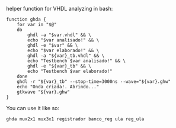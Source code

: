helper function for VHDL analyzing in bash:

    function ghda {
        for var in "$@"
        do
            ghdl -a "$var.vhdl" && \
            echo "$var analisado!" && \
            ghdl -e "$var" && \
            echo "$var elaborado!" && \
            ghdl -a "${var}_tb.vhdl" && \
            echo "Testbench $var analisado!" && \
            ghdl -e "${var}_tb" && \
            echo "Testbench $var elaborado!"
        done
        ghdl -r "${var}_tb" --stop-time=3000ns --wave="${var}.ghw"
        echo "Onda criada!. Abrindo..."
        gtkwave "${var}.ghw"
    }

You can use it like so:

    ghda mux2x1 mux3x1 registrador banco_reg ula reg_ula
